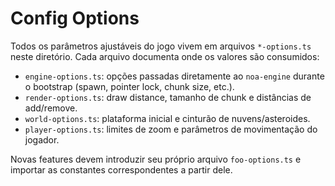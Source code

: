 # Config Options

Todos os parâmetros ajustáveis do jogo vivem em arquivos `*-options.ts` neste diretório. Cada arquivo documenta onde os valores são consumidos:

- `engine-options.ts`: opções passadas diretamente ao `noa-engine` durante o bootstrap (spawn, pointer lock, chunk size, etc.).
- `render-options.ts`: draw distance, tamanho de chunk e distâncias de add/remove.
- `world-options.ts`: plataforma inicial e cinturão de nuvens/asteroides.
- `player-options.ts`: limites de zoom e parâmetros de movimentação do jogador.

Novas features devem introduzir seu próprio arquivo `foo-options.ts` e importar as constantes correspondentes a partir dele.
